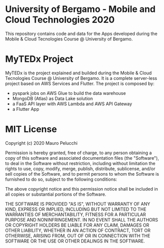 # University of Bergamo - Mobile and Cloud Technologies 2020

This repository contains code and data for the Apps developed during the Mobile & Cloud Tecnologies Course @ University of Bergamo.

# MyTEDx Project

MyTEDx is the project explained and builded during the Mobile & Cloud Tecnologies Course @ University of Bergamo.
It is a complete server-less project based on AWS Services and Flutter.
The project is composed by:
- pyspark jobs on AWS Glue to build the data warehouse
- MongoDB (Atlas) as Data Lake solution
- a FaaS API layer with AWS Lambda and AWS API Gateway
- a Flutter App


# MIT License

Copyright (c) 2020 Mauro Pelucchi

Permission is hereby granted, free of charge, to any person obtaining a copy of this software and associated documentation files (the "Software"), to deal in the Software without restriction, including without limitation the rights to use, copy, modify, merge, publish, distribute, sublicense, and/or sell copies of the Software, and to permit persons to whom the Software is furnished to do so, subject to the following conditions:

The above copyright notice and this permission notice shall be included in all copies or substantial portions of the Software.

THE SOFTWARE IS PROVIDED "AS IS", WITHOUT WARRANTY OF ANY KIND, EXPRESS OR IMPLIED, INCLUDING BUT NOT LIMITED TO THE WARRANTIES OF MERCHANTABILITY, FITNESS FOR A PARTICULAR PURPOSE AND NONINFRINGEMENT. IN NO EVENT SHALL THE AUTHORS OR COPYRIGHT HOLDERS BE LIABLE FOR ANY CLAIM, DAMAGES OR OTHER LIABILITY, WHETHER IN AN ACTION OF CONTRACT, TORT OR OTHERWISE, ARISING FROM, OUT OF OR IN CONNECTION WITH THE SOFTWARE OR THE USE OR OTHER DEALINGS IN THE SOFTWARE.
